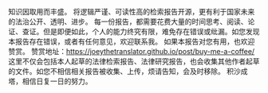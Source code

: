 知识因取用而丰盛。
将逻辑严谨、可读性高的检索报告开源，更有利于国家未来的法治公开、透明、进步。
每一份报告，都需要花费大量的时间思考、阅读、论证、查证。但是即便如此，个人的能力终究有限，难免存在错误或纰漏。如您发现本报告存在错误，或者有任何意见，欢迎联系我。
如果本报告对您有用，也欢迎赞赏。
赞赏地址：https://joeythetranslator.github.io/post/buy-me-a-coffee/
这里不仅会包括本人起草的法律检索报告、法律研究报告，也会收集其他作者起草的文件。如您不相信相关报告被收集、上传，烦请告知，会及时移除。
积沙成塔，相信日复一日的努力。
